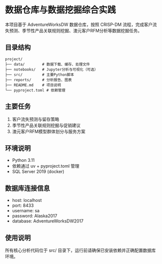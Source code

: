 # 数据仓库与数据挖掘综合实践

本项目基于 AdventureWorksDW 数据仓库，按照 CRISP-DM 流程，完成客户流失预测、季节性产品关联规则挖掘、澳元客户RFM分析等数据挖掘任务。

## 目录结构

```
project/
├── data/        # 数据下载、缓存、处理文件
├── notebooks/   # Jupyter分析与可视化（可选）
├── src/         # 主要Python脚本
├── reports/     # 分析报告、图表
├── README.md    # 项目说明
└── pyproject.toml # 依赖管理
```

## 主要任务
1. 客户流失预测与留存策略
2. 季节性产品关联规则挖掘与促销建议
3. 澳元客户RFM模型群体划分与服务方案

## 环境说明
- Python 3.11
- 依赖通过 uv + pyproject.toml 管理
- SQL Server 2019 (docker)

## 数据库连接信息
- host: localhost
- port: 8433
- username: sa
- password: Alaska2017
- database: AdventureWorksDW2017

## 使用说明
所有核心分析代码位于 src/ 目录下，运行前请确保已安装依赖并正确配置数据库环境。

